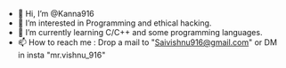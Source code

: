 - 👋 Hi, I’m @Kanna916
- 👀 I’m interested in Programming and ethical hacking.
- 🌱 I’m currently learning C/C++ and some programming languages.
- 📫 How to reach me : Drop a mail to "Saivishnu916@gmail.com" or DM in insta "mr.vishnu_916"

<!---
Kanna916/Kanna916 is a ✨ special ✨ repository because its `README.md` (this file) appears on your GitHub profile.
You can click the Preview link to take a look at your changes.
--->
